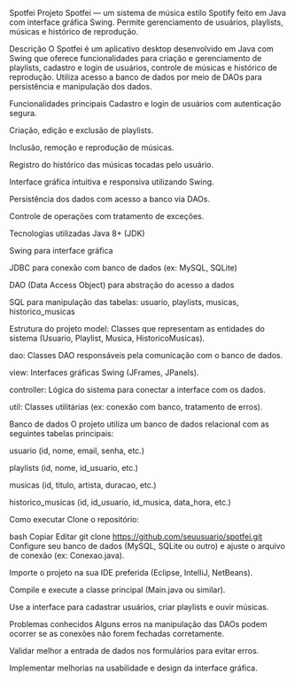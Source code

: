 Spotfei
Projeto Spotfei — um sistema de música estilo Spotify feito em Java com interface gráfica Swing. Permite gerenciamento de usuários, playlists, músicas e histórico de reprodução.

Descrição
O Spotfei é um aplicativo desktop desenvolvido em Java com Swing que oferece funcionalidades para criação e gerenciamento de playlists, cadastro e login de usuários, controle de músicas e histórico de reprodução. Utiliza acesso a banco de dados por meio de DAOs para persistência e manipulação dos dados.

Funcionalidades principais
Cadastro e login de usuários com autenticação segura.

Criação, edição e exclusão de playlists.

Inclusão, remoção e reprodução de músicas.

Registro do histórico das músicas tocadas pelo usuário.

Interface gráfica intuitiva e responsiva utilizando Swing.

Persistência dos dados com acesso a banco via DAOs.

Controle de operações com tratamento de exceções.

Tecnologias utilizadas
Java 8+ (JDK)

Swing para interface gráfica

JDBC para conexão com banco de dados (ex: MySQL, SQLite)

DAO (Data Access Object) para abstração do acesso a dados

SQL para manipulação das tabelas: usuario, playlists, musicas, historico_musicas

Estrutura do projeto
model: Classes que representam as entidades do sistema (Usuario, Playlist, Musica, HistoricoMusicas).

dao: Classes DAO responsáveis pela comunicação com o banco de dados.

view: Interfaces gráficas Swing (JFrames, JPanels).

controller: Lógica do sistema para conectar a interface com os dados.

util: Classes utilitárias (ex: conexão com banco, tratamento de erros).

Banco de dados
O projeto utiliza um banco de dados relacional com as seguintes tabelas principais:

usuario (id, nome, email, senha, etc.)

playlists (id, nome, id_usuario, etc.)

musicas (id, titulo, artista, duracao, etc.)

historico_musicas (id, id_usuario, id_musica, data_hora, etc.)

Como executar
Clone o repositório:

bash
Copiar
Editar
git clone https://github.com/seuusuario/spotfei.git
Configure seu banco de dados (MySQL, SQLite ou outro) e ajuste o arquivo de conexão (ex: Conexao.java).

Importe o projeto na sua IDE preferida (Eclipse, IntelliJ, NetBeans).

Compile e execute a classe principal (Main.java ou similar).

Use a interface para cadastrar usuários, criar playlists e ouvir músicas.

Problemas conhecidos
Alguns erros na manipulação das DAOs podem ocorrer se as conexões não forem fechadas corretamente.

Validar melhor a entrada de dados nos formulários para evitar erros.

Implementar melhorias na usabilidade e design da interface gráfica.
